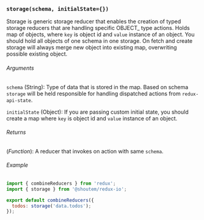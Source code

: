### `storage(schema, initialState={})`
Storage is generic storage reducer that enables the creation of typed storage reducers that are handling specific
OBJECT_ type actions. Holds map of objects, where `key` is object id and `value` instance of an object. You should hold
all objects of one schema in one storage. On fetch and create storage will always merge new object into existing map,
overwriting possible existing object.

###### Arguments
`schema` (String): Type of data that is stored in the map. Based on schema `storage` will be held responsible for
handling dispatched actions from `redux-api-state`.

`initialState` (Object): If you are passing custom initial state, you should create a map where `key` is object id
and `value` instance of an object.

###### Returns
(*Function*): A reducer that invokes on action with same `schema`.

###### Example

```javascript
import { combineReducers } from 'redux';
import { storage } from '@shoutem/redux-io';

export default combineReducers({
  todos: storage('data.todos');
});

```
